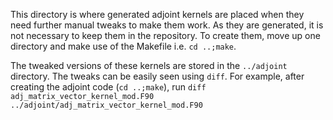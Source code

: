 <!--
BSD 3-Clause License

Copyright (c) 2022, Science and Technology Facilities Council.
All rights reserved.

Redistribution and use in source and binary forms, with or without
modification, are permitted provided that the following conditions are met:

* Redistributions of source code must retain the above copyright notice, this
  list of conditions and the following disclaimer.

* Redistributions in binary form must reproduce the above copyright notice,
  this list of conditions and the following disclaimer in the documentation
  and/or other materials provided with the distribution.

* Neither the name of the copyright holder nor the names of its
  contributors may be used to endorse or promote products derived from
  this software without specific prior written permission.

THIS SOFTWARE IS PROVIDED BY THE COPYRIGHT HOLDERS AND CONTRIBUTORS
"AS IS" AND ANY EXPRESS OR IMPLIED WARRANTIES, INCLUDING, BUT NOT
LIMITED TO, THE IMPLIED WARRANTIES OF MERCHANTABILITY AND FITNESS
FOR A PARTICULAR PURPOSE ARE DISCLAIMED. IN NO EVENT SHALL THE
COPYRIGHT HOLDER OR CONTRIBUTORS BE LIABLE FOR ANY DIRECT, INDIRECT,
INCIDENTAL, SPECIAL, EXEMPLARY, OR CONSEQUENTIAL DAMAGES (INCLUDING,
BUT NOT LIMITED TO, PROCUREMENT OF SUBSTITUTE GOODS OR SERVICES;
LOSS OF USE, DATA, OR PROFITS; OR BUSINESS INTERRUPTION) HOWEVER
CAUSED AND ON ANY THEORY OF LIABILITY, WHETHER IN CONTRACT, STRICT
LIABILITY, OR TORT (INCLUDING NEGLIGENCE OR OTHERWISE) ARISING IN
ANY WAY OUT OF THE USE OF THIS SOFTWARE, EVEN IF ADVISED OF THE
POSSIBILITY OF SUCH DAMAGE.

Authors: R. W. Ford and A. R. Porter, STFC Daresbury Lab
-->

This directory is where generated adjoint kernels are placed when they
need further manual tweaks to make them work. As they are generated,
it is not necessary to keep them in the repository. To create them,
move up one directory and make use of the Makefile i.e. `cd ..;make`.

The tweaked versions of these kernels are stored in the `../adjoint`
directory. The tweaks can be easily seen using `diff`. For example,
after creating the adjoint code (`cd ..;make`), run `diff
adj_matrix_vector_kernel_mod.F90
../adjoint/adj_matrix_vector_kernel_mod.F90`
